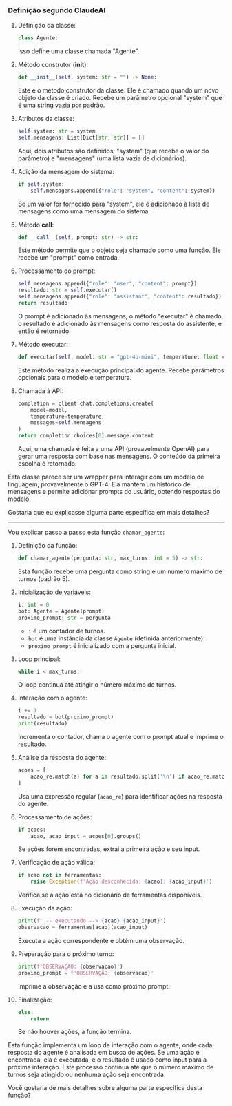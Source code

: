 ### Definição segundo ClaudeAI


1. Definição da classe:
   ```python
   class Agente:
   ```
   Isso define uma classe chamada "Agente".

2. Método construtor (__init__):
   ```python
   def __init__(self, system: str = "") -> None:
   ```
   Este é o método construtor da classe. Ele é chamado quando um novo objeto da classe é criado. Recebe um parâmetro opcional "system" que é uma string vazia por padrão.

3. Atributos da classe:
   ```python
   self.system: str = system
   self.mensagens: List[Dict[str, str]] = []
   ```
   Aqui, dois atributos são definidos: "system" (que recebe o valor do parâmetro) e "mensagens" (uma lista vazia de dicionários).

4. Adição da mensagem do sistema:
   ```python
   if self.system:
       self.mensagens.append({"role": "system", "content": system})
   ```
   Se um valor for fornecido para "system", ele é adicionado à lista de mensagens como uma mensagem do sistema.

5. Método __call__:
   ```python
   def __call__(self, prompt: str) -> str:
   ```
   Este método permite que o objeto seja chamado como uma função. Ele recebe um "prompt" como entrada.

6. Processamento do prompt:
   ```python
   self.mensagens.append({"role": "user", "content": prompt})
   resultado: str = self.executar()
   self.mensagens.append({"role": "assistant", "content": resultado})
   return resultado
   ```
   O prompt é adicionado às mensagens, o método "executar" é chamado, o resultado é adicionado às mensagens como resposta do assistente, e então é retornado.

7. Método executar:
   ```python
   def executar(self, model: str = "gpt-4o-mini", temperature: float = 0) -> str:
   ```
   Este método realiza a execução principal do agente. Recebe parâmetros opcionais para o modelo e temperatura.

8. Chamada à API:
   ```python
   completion = client.chat.completions.create(
       model=model,
       temperature=temperature,
       messages=self.mensagens
   )
   return completion.choices[0].message.content
   ```
   Aqui, uma chamada é feita a uma API (provavelmente OpenAI) para gerar uma resposta com base nas mensagens. O conteúdo da primeira escolha é retornado.

Esta classe parece ser um wrapper para interagir com um modelo de linguagem, provavelmente o GPT-4. Ela mantém um histórico de mensagens e permite adicionar prompts do usuário, obtendo respostas do modelo.

Gostaria que eu explicasse alguma parte específica em mais detalhes?



-----


Vou explicar passo a passo esta função `chamar_agente`:

1. Definição da função:
   ```python
   def chamar_agente(pergunta: str, max_turns: int = 5) -> str:
   ```
   Esta função recebe uma pergunta como string e um número máximo de turnos (padrão 5).

2. Inicialização de variáveis:
   ```python
   i: int = 0
   bot: Agente = Agente(prompt)
   proximo_prompt: str = pergunta
   ```
   - `i` é um contador de turnos.
   - `bot` é uma instância da classe `Agente` (definida anteriormente).
   - `proximo_prompt` é inicializado com a pergunta inicial.

3. Loop principal:
   ```python
   while i < max_turns:
   ```
   O loop continua até atingir o número máximo de turnos.

4. Interação com o agente:
   ```python
   i += 1
   resultado = bot(proximo_prompt)
   print(resultado)
   ```
   Incrementa o contador, chama o agente com o prompt atual e imprime o resultado.

5. Análise da resposta do agente:
   ```python
   acoes = [ 
       acao_re.match(a) for a in resultado.split('\n') if acao_re.match(a)
   ]
   ```
   Usa uma expressão regular (`acao_re`) para identificar ações na resposta do agente.

6. Processamento de ações:
   ```python
   if acoes:
       acao, acao_input = acoes[0].groups() 
   ```
   Se ações forem encontradas, extrai a primeira ação e seu input.

7. Verificação de ação válida:
   ```python
   if acao not in ferramentas:
       raise Exception(f'Ação desconhecida: {acao}: {acao_input}')
   ```
   Verifica se a ação está no dicionário de ferramentas disponíveis.

8. Execução da ação:
   ```python
   print(f' -- executando --> {acao} {acao_input}')
   observacao = ferramentas[acao](acao_input) 
   ```
   Executa a ação correspondente e obtém uma observação.

9. Preparação para o próximo turno:
   ```python
   print(f'OBSERVAÇÃO: {observacao}')
   proximo_prompt = f'OBSERVAÇÃO: {observacao}'
   ```
   Imprime a observação e a usa como próximo prompt.

10. Finalização:
    ```python
    else:
        return
    ```
    Se não houver ações, a função termina.

Esta função implementa um loop de interação com o agente, onde cada resposta do agente é analisada em busca de ações. Se uma ação é encontrada, ela é executada, e o resultado é usado como input para a próxima interação. Este processo continua até que o número máximo de turnos seja atingido ou nenhuma ação seja encontrada.

Você gostaria de mais detalhes sobre alguma parte específica desta função?